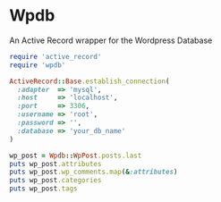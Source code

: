 # Wpdb

An Active Record wrapper for the Wordpress Database

```ruby
require 'active_record'
require 'wpdb'

ActiveRecord::Base.establish_connection(
  :adapter  => 'mysql',
  :host     => 'localhost',
  :port     => 3306,
  :username => 'root',
  :password => '',
  :database => 'your_db_name'
)

wp_post = Wpdb::WpPost.posts.last
puts wp_post.attributes
puts wp_post.wp_comments.map(&:attributes)
puts wp_post.categories
puts wp_post.tags
```
